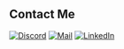 ## Contact Me
[<img src="https://img.shields.io/badge/Discord-5865F2?style=for-the-badge&logo=discord&logoColor=white" alt="Discord"/>](https://discordapp.com/users/.garab.)
[<img src="https://img.shields.io/badge/Mail-D14836?style=for-the-badge&logo=gmail&logoColor=white" alt="Mail"/>](mailto:paul.vie@telecom-paris.fr)
[<img src="https://img.shields.io/badge/LinkedIn-0077B5?style=for-the-badge&logo=linkedin&logoColor=white" alt="LinkedIn"/>](https://www.linkedin.com/in/paul-vie/)
